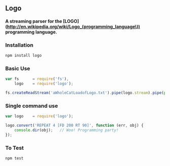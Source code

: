 ## Logo
#### A streaming parser for the [LOGO](http://en.wikipedia.org/wiki/Logo_(programming_language\)) programming language.

### Installation
```bash
npm install logo
```

### Basic Use
```javascript
var fs      = require('fs'),
    logo    = require('logo');

fs.createReadStream('aWholeCatLoadofLogo.txt').pipe(logo.stream).pipe(process.stdout);
```

### Single command use
```javascript
var logo    = require('logo');

logo.convert('REPEAT 4 [FD 200 RT 90]', function (err, obj) {
    console.dir(obj);   // Woo! Programming party! 
});
```

### To Test
```bash
npm test
```